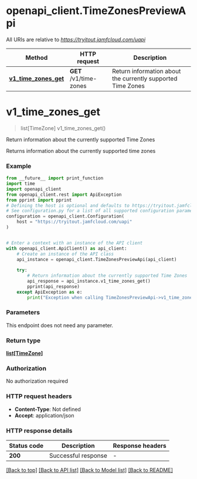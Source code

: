 # openapi_client.TimeZonesPreviewApi

All URIs are relative to *https://tryitout.jamfcloud.com/uapi*

Method | HTTP request | Description
------------- | ------------- | -------------
[**v1_time_zones_get**](TimeZonesPreviewApi.md#v1_time_zones_get) | **GET** /v1/time-zones | Return information about the currently supported Time Zones 


# **v1_time_zones_get**
> list[TimeZone] v1_time_zones_get()

Return information about the currently supported Time Zones 

Returns information about the currently supported time zones 

### Example

```python
from __future__ import print_function
import time
import openapi_client
from openapi_client.rest import ApiException
from pprint import pprint
# Defining the host is optional and defaults to https://tryitout.jamfcloud.com/uapi
# See configuration.py for a list of all supported configuration parameters.
configuration = openapi_client.Configuration(
    host = "https://tryitout.jamfcloud.com/uapi"
)


# Enter a context with an instance of the API client
with openapi_client.ApiClient() as api_client:
    # Create an instance of the API class
    api_instance = openapi_client.TimeZonesPreviewApi(api_client)
    
    try:
        # Return information about the currently supported Time Zones 
        api_response = api_instance.v1_time_zones_get()
        pprint(api_response)
    except ApiException as e:
        print("Exception when calling TimeZonesPreviewApi->v1_time_zones_get: %s\n" % e)
```

### Parameters
This endpoint does not need any parameter.

### Return type

[**list[TimeZone]**](TimeZone.md)

### Authorization

No authorization required

### HTTP request headers

 - **Content-Type**: Not defined
 - **Accept**: application/json

### HTTP response details
| Status code | Description | Response headers |
|-------------|-------------|------------------|
**200** | Successful response |  -  |

[[Back to top]](#) [[Back to API list]](../README.md#documentation-for-api-endpoints) [[Back to Model list]](../README.md#documentation-for-models) [[Back to README]](../README.md)

